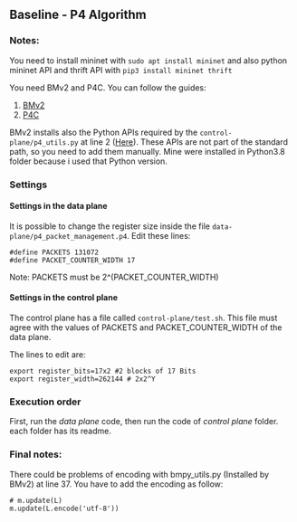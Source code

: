 ## Baseline - P4 Algorithm

### Notes:
You need to install mininet with ``` sudo apt install mininet ``` and also python mininet API and thrift API with ```pip3 install mininet thrift```

You need BMv2 and P4C. You can follow the guides:

1. [BMv2](https://github.com/p4lang/behavioral-model)
2. [P4C](https://github.com/p4lang/p4c)

BMv2 installs also the Python APIs required by the ```control-plane/p4_utils.py``` at line 2 ([Here](https://gitlab.com/Mendozz/master-thesis-ddos-detection-via-ml-and-programmable-data-planes/-/blob/p4-test/control-plane/p4_util.py#L2)). These APIs are not part of the standard path, so you need to add them manually. Mine were installed in Python3.8 folder because i used that Python version.

### Settings

#### Settings in the data plane
It is possible to change the register size inside the file  ```data-plane/p4_packet_management.p4```. Edit these lines:

```
#define PACKETS 131072
#define PACKET_COUNTER_WIDTH 17
```
Note: PACKETS must be 2^(PACKET_COUNTER_WIDTH)


#### Settings in the control plane
The control plane has a file called  ```control-plane/test.sh```. This file must agree with the values of PACKETS and PACKET_COUNTER_WIDTH of the data plane.

The lines to edit are:
```
export register_bits=17x2 #2 blocks of 17 Bits
export register_width=262144 # 2x2^Y
```


### Execution order
First, run the _data plane_ code, then run the code of _control plane_ folder. each folder has its readme.



### Final notes:
There could be problems of encoding with bmpy_utils.py (Installed by BMv2) at line 37. You have to add the encoding as follow:

```
# m.update(L) 
m.update(L.encode('utf-8'))
```
